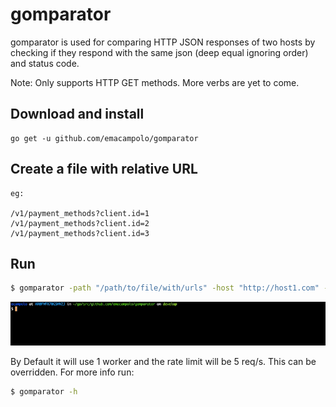 # gomparator 

gomparator is used for comparing HTTP JSON responses of two hosts by checking if they respond with the same json (deep equal ignoring order) and status code.

Note: Only supports HTTP GET methods. More verbs are yet to come.

## Download and install

    go get -u github.com/emacampolo/gomparator

## Create a file with relative URL 

    eg:
    
    /v1/payment_methods?client.id=1
    /v1/payment_methods?client.id=2
    /v1/payment_methods?client.id=3
    
## Run

```sh
$ gomparator -path "/path/to/file/with/urls" -host "http://host1.com" -host "http://host2.com" -headers "X-Auth-Token: abc"
```
![](example.gif)

By Default it will use 1 worker and the rate limit will be 5 req/s. This can be overridden. For more info run:

```sh
$ gomparator -h
```
